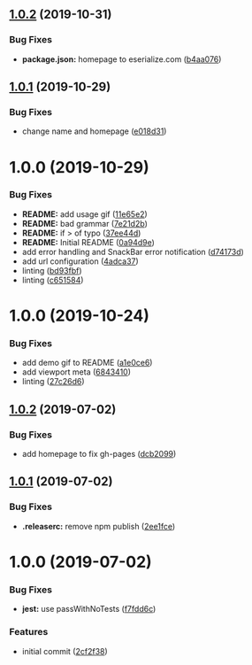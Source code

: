 ## [1.0.2](https://github.com/etclabscore/eserialize-website/compare/1.0.1...1.0.2) (2019-10-31)


### Bug Fixes

* **package.json:** homepage to eserialize.com ([b4aa076](https://github.com/etclabscore/eserialize-website/commit/b4aa0767b5dc1b769e51f39370f5a034678e61fc))

## [1.0.1](https://github.com/etclabscore/eserialize-website/compare/1.0.0...1.0.1) (2019-10-29)


### Bug Fixes

* change name and homepage ([e018d31](https://github.com/etclabscore/eserialize-website/commit/e018d31d41c83133c9144fbf2a8daeb1e39ec54a))

# 1.0.0 (2019-10-29)


### Bug Fixes

* **README:** add usage gif ([11e65e2](https://github.com/etclabscore/eserialize-website/commit/11e65e271f1aa11fafbd10a4d66cddb0039d4a5c))
* **README:** bad grammar ([7e21d2b](https://github.com/etclabscore/eserialize-website/commit/7e21d2b2fcf4cad5c6d66a81735bcdbe200df6cc))
* **README:** if > of typo ([37ee44d](https://github.com/etclabscore/eserialize-website/commit/37ee44d1156be4a171700490029ef0c8311a3e99))
* **README:** Initial README ([0a94d9e](https://github.com/etclabscore/eserialize-website/commit/0a94d9e5556c1350ff956f31a47ad6b4907378bb))
* add error handling and SnackBar error notification ([d74173d](https://github.com/etclabscore/eserialize-website/commit/d74173d39de4a50c79603edbe710ee899ec97748))
* add url configuration ([4adca37](https://github.com/etclabscore/eserialize-website/commit/4adca374f2c0809a961fe11b52c190da6b34be79))
* linting ([bd93fbf](https://github.com/etclabscore/eserialize-website/commit/bd93fbfdcd9e27f7b57f799c3485f9c2bf8f4ee8))
* linting ([c651584](https://github.com/etclabscore/eserialize-website/commit/c651584e4cea12bddcc8bc1d4e29a8d60d9fd28f))

# 1.0.0 (2019-10-24)


### Bug Fixes

* add demo gif to README ([a1e0ce6](https://github.com/etclabscore/pristine-typescript-react-material-ui/commit/a1e0ce6dd7c0d44e46e41faaf52b7e45b8623ce9))
* add viewport meta ([6843410](https://github.com/etclabscore/pristine-typescript-react-material-ui/commit/68434105895ea915c3aa4204c8827801d3a5d7bc))
* linting ([27c26d6](https://github.com/etclabscore/pristine-typescript-react-material-ui/commit/27c26d6fa744910a0c53789b0f020a7870053925))

## [1.0.2](https://github.com/etclabscore/pristine-typescript-react/compare/1.0.1...1.0.2) (2019-07-02)


### Bug Fixes

* add homepage to fix gh-pages ([dcb2099](https://github.com/etclabscore/pristine-typescript-react/commit/dcb2099))

## [1.0.1](https://github.com/etclabscore/pristine-typescript-react/compare/1.0.0...1.0.1) (2019-07-02)


### Bug Fixes

* **.releaserc:** remove npm publish ([2ee1fce](https://github.com/etclabscore/pristine-typescript-react/commit/2ee1fce))

# 1.0.0 (2019-07-02)


### Bug Fixes

* **jest:** use passWithNoTests ([f7fdd6c](https://github.com/etclabscore/pristine-typescript-react/commit/f7fdd6c))


### Features

* initial commit ([2cf2f38](https://github.com/etclabscore/pristine-typescript-react/commit/2cf2f38))

